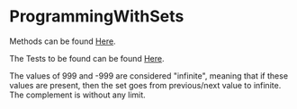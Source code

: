 # ProgrammingWithSets


Methods can be found [Here](https://github.com/MartinH5/ProgrammingWithSets/blob/master/src/setapi/SetAPI.java).


The Tests to be found can be found [Here](https://github.com/MartinH5/ProgrammingWithSets/blob/master/test/SetTest.java).


The values of 999 and -999 are considered "infinite", meaning that if these values are present, then the set goes from previous/next value to infinite. The complement is without any limit. 
